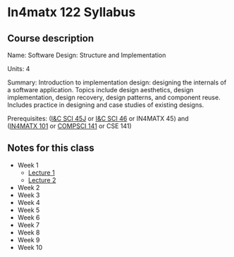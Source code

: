 # In4matx 122 Syllabus

## Course description

Name: Software Design: Structure and Implementation

Units: 4

Summary: Introduction to implementation design: designing the internals of a software application. Topics include design aesthetics, design implementation, design recovery, design patterns, and component reuse. Includes practice in designing and case studies of existing designs.

Prerequisites: ([I&C SCI 45J](https://catalogue.uci.edu/search/?P=I%26C%20SCI%2045J "I&C SCI 45J") or [I&C SCI 46](https://catalogue.uci.edu/search/?P=I%26C%20SCI%2046 "I&C SCI 46") or IN4MATX 45) and ([IN4MATX 101](https://catalogue.uci.edu/search/?P=IN4MATX%20101 "IN4MATX 101") or [COMPSCI 141](https://catalogue.uci.edu/search/?P=COMPSCI%20141 "COMPSCI 141") or CSE 141)

## Notes for this class

- Week 1
    - [Lecture 1](./week1/lecture-1.md)
    - [Lecture 2](./week1/lecture-2.md)
- Week 2
- Week 3
- Week 4
- Week 5
- Week 6
- Week 7
- Week 8
- Week 9
- Week 10